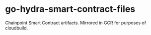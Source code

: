 # go-hydra-smart-contract-files

Chainpoint Smart Contract artifacts. Mirrored in GCR for purposes of cloudbuild. 
